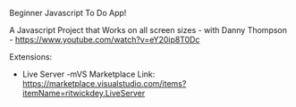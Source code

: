 Beginner Javascript To Do App! 

A Javascript Project that Works on all screen sizes - with Danny Thompson - https://www.youtube.com/watch?v=eY20ip8T0Dc

Extensions:
* Live Server -mVS Marketplace Link: https://marketplace.visualstudio.com/items?itemName=ritwickdey.LiveServer

